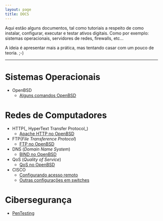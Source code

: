 ```yaml
---
layout: page
title: DOCS
---
```



Aqui estão alguns documentos, tal como tutoriais a respeito de como instalar, configurar, executar e testar ativos digitais. Como por exemplo: sistemas operacionais, servidores de redes, firewalls, etc...

A ideia é apresentar mais a prática, mas tentando casar com um pouco de teoria. ;-)

-----------------------


# Sistemas Operacionais
* OpenBSD
	* [Alguns comandos OpenBSD](OpenBSDServers/OpenBSD_comandos.md)

# Redes de Computadores
* HTTP(_ HyperText Transfer Protocol_)
	* [Apache HTTP no OpenBSD](OpenBSDServers/HTTP.md)
* FTP(_File Transference Protocol_)
	* [FTP no OpenBSD](OpenBSDServers/FTP.md)
* DNS (_Domain Name System_)
	* [BIND no OpenBSD](DNS/DNS.md)
* QoS (_Quality of Service_)
	* [QoS no OpenBSD](QoS/QoS.md)
* CISCO
	* [Configurando acesso remoto](cisco/ativarSSH)
	* [Outras configurações em switches](cisco/algumasConfSws)
		
# Cibersegurança
* [PenTesting](penTest/pentest.md)

